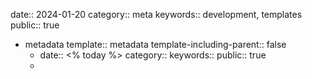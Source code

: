 date:: 2024-01-20
category:: meta
keywords:: development, templates
public:: true

- metadata
  template:: metadata
  template-including-parent:: false
	- date:: <% today %>
	  category::
	  keywords::
	  public:: true
	-